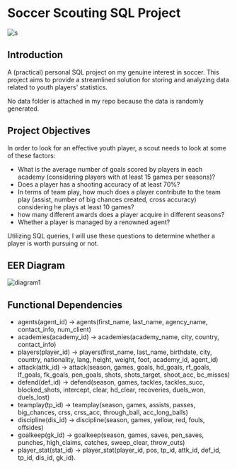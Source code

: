 # Soccer Scouting SQL Project
![s](https://github.com/khlong189/soccer_scouting/assets/57957853/c485a88b-9820-4efa-b086-ed2785bc3585)

## Introduction
A (practical) personal SQL project on my genuine interest in soccer. This project aims to provide a streamlined solution for storing and analyzing data related to youth players' statistics. 

No data folder is attached in my repo because the data is randomly generated.

## Project Objectives
In order to look for an effective youth player, a scout needs to look at some of these factors:
- What is the average number of goals scored by players in each academy (considering players with at least 15 games per seasons)?
- Does a player has a shooting accuracy of at least 70%?
- In terms of team play, how much does a player contribute to the team play (assist, number of big chances created, cross accuracy) considering he plays at least 10 games?
- how many different awards does a player acquire in different seasons?
- Whether a player is managed by a renowned agent?
  
Utilizing SQL queries, I will use these questions to determine whether a player is worth pursuing or not.

## EER Diagram 
![diagram1](https://github.com/khlong189/soccer_scouting/assets/57957853/1714884b-386c-407f-a9f0-3bd9c48ef93d)


## Functional Dependencies
- agents(agent_id) -> agents(first_name, last_name, agency_name, contact_info, num_client)
- academies(academy_id) -> academies(academy_name, city, country, contact_info)
- players(player_id) -> players(first_name, last_name, birthdate, city, country, nationality, lang, height, weight, foot, academy_id, agent_id)
- attack(attk_id) -> attack(season, games, goals, hd_goals, rf_goals, lf_goals, fk_goals, pen_goals, shots, shots_target, shoot_acc, bc_misses)
- defend(def_id) -> defend(season, games, tackles, tackles_succ, blocked_shots, intercept, clear, hd_clear, recoveries, duels_won, duels_lost)
- teamplay(tp_id) -> teamplay(season, games, assists, passes, big_chances, crss, crss_acc, through_ball, acc_long_balls)
- discipline(dis_id) -> discipline(season, games, yellow, red, fouls, offsides)
- goalkeep(gk_id) -> goalkeep(season, games, saves, pen_saves, punches, high_claims, catches, sweep_clear, throw_outs)
- player_stat(stat_id) -> player_stat(player_id, pos, tp_id, attk_id, def_id, tp_id, dis_id, gk_id).
